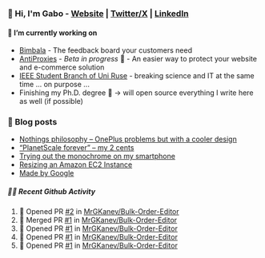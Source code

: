 ### 👋 Hi, I'm Gabo - [Website](https://gkanev.com) | [Twitter/X](https://twitter.com/mrgkanev) | [LinkedIn](https://www.linkedin.com/in/mrgkanev)

#### 🔭 I’m currently working on
- [Bimbala](https://bimbala.com/)  - The feedback board your customers need
- [AntiProxies](https://antiproxies.com/) - *Beta in progress* 🚀 -  An easier way to protect your website and e-commerce solution
- [IEEE Student Branch of Uni Ruse](https://github.com/IEEE-Student-Branch-of-Uni-Ruse) - breaking science and IT at the same time ... on purpose ...
- Finishing my Ph.D. degree 🤔 -> will open source everything I write here as well (if possible)

### 📖 Blog posts
<!-- BLOG-POST-LIST:START -->
- [Nothings philosophy – OnePlus problems but with a cooler design](https://gkanev.com/posts/nothings-philosophy-oneplus-problems-but-with-a-cooler-design/)
- [“PlanetScale forever” – my 2 cents](https://gkanev.com/posts/planetscale-forever-my-2-cents/)
- [Trying out the monochrome on my smartphone](https://gkanev.com/posts/trying-out-the-monochrome-on-my-smartphone/)
- [Resizing an Amazon EC2 Instance](https://gkanev.com/posts/resizing-an-amazon-ec2-instance/)
- [Made by Google](https://gkanev.com/posts/made-by-google/)
<!-- BLOG-POST-LIST:END -->

##### 🧑‍💻 Recent Github Activity

<!--START_SECTION:activity-->
1. 💪 Opened PR [#2](https://github.com/MrGKanev/Bulk-Order-Editor/pull/2) in [MrGKanev/Bulk-Order-Editor](https://github.com/MrGKanev/Bulk-Order-Editor)
2. 🎉 Merged PR [#1](https://github.com/MrGKanev/Bulk-Order-Editor/pull/1) in [MrGKanev/Bulk-Order-Editor](https://github.com/MrGKanev/Bulk-Order-Editor)
3. 💪 Opened PR [#1](https://github.com/MrGKanev/Bulk-Order-Editor/pull/1) in [MrGKanev/Bulk-Order-Editor](https://github.com/MrGKanev/Bulk-Order-Editor)
4. 💪 Opened PR [#1](https://github.com/MrGKanev/Bulk-Order-Editor/pull/1) in [MrGKanev/Bulk-Order-Editor](https://github.com/MrGKanev/Bulk-Order-Editor)
5. 💪 Opened PR [#1](https://github.com/MrGKanev/Bulk-Order-Editor/pull/1) in [MrGKanev/Bulk-Order-Editor](https://github.com/MrGKanev/Bulk-Order-Editor)
<!--END_SECTION:activity-->
